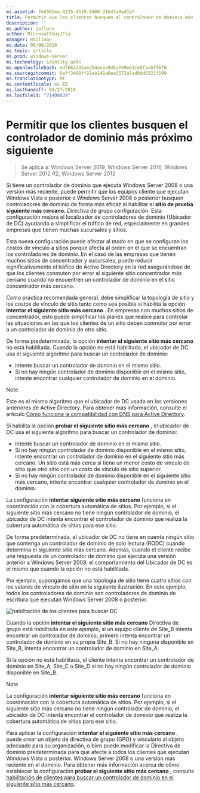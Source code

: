 ```yaml
---
ms.assetid: 7dd905ea-4235-4519-8400-31b4fa0ed1bf
title: Permitir que los clientes busquen el controlador de dominio más próximo siguiente
description: ''
ms.author: joflore
author: MicrosoftGuyJFlo
manager: mtillman
ms.date: 08/08/2018
ms.topic: article
ms.prod: windows-server
ms.technology: identity-adds
ms.openlocfilehash: ed7663242ae254ecea945a749ee3ce5fac8f96f6
ms.sourcegitcommit: 6aff3d88ff22ea141a6ea6572a5ad8dd6321f199
ms.translationtype: MT
ms.contentlocale: es-ES
ms.lasthandoff: 09/27/2019
ms.locfileid: "71408839"
---
```

# <a name="enabling-clients-to-locate-the-next-closest-domain-controller"></a>Permitir que los clientes busquen el controlador de dominio más próximo siguiente

>Se aplica a: Windows Server 2019, Windows Server 2016, Windows Server 2012 R2, Windows Server 2012

Si tiene un controlador de dominio que ejecuta Windows Server 2008 o una versión más reciente, puede permitir que los equipos cliente que ejecutan Windows Vista o posterior o Windows Server 2008 o posterior busquen controladores de dominio de forma más eficaz al habilitar el **sitio de prueba siguiente más cercano.** Directiva de grupo configuración. Esta configuración mejora el localizador de controladores de dominio (Ubicador de DC) ayudando a simplificar el tráfico de red, especialmente en grandes empresas que tienen muchas sucursales y sitios.

Esta nueva configuración puede afectar al modo en que se configuran los costos de vínculo a sitios porque afecta al orden en el que se encuentran los controladores de dominio. En el caso de las empresas que tienen muchos sitios de concentrador y sucursales, puede reducir significativamente el tráfico de Active Directory en la red asegurándose de que los clientes conmuten por error al siguiente sitio concentrador más cercano cuando no encuentren un controlador de dominio en el sitio concentrador más cercano.

Como práctica recomendada general, debe simplificar la topología de sitio y los costos de vínculo de sitio tanto como sea posible si habilita la opción **intentar el siguiente sitio más cercano** . En empresas con muchos sitios de concentrador, esto puede simplificar los planes que realice para controlar las situaciones en las que los clientes de un sitio deben conmutar por error a un controlador de dominio de otro sitio.

De forma predeterminada, la opción **intentar el siguiente sitio más cercano** no está habilitada. Cuando la opción no está habilitada, el ubicador de DC usa el siguiente algoritmo para buscar un controlador de dominio:

- Intente buscar un controlador de dominio en el mismo sitio.
- Si no hay ningún controlador de dominio disponible en el mismo sitio, intente encontrar cualquier controlador de dominio en el dominio.

> [!NOTE]
> Este es el mismo algoritmo que el ubicador de DC usado en las versiones anteriores de Active Directory. Para obtener más información, consulte el artículo [Cómo funciona la compatibilidad con DNS para Active Directory](https://go.microsoft.com/fwlink/?LinkId=108587).

Si habilita la opción **probar el siguiente sitio más cercano** , el ubicador de DC usa el siguiente algoritmo para buscar un controlador de dominio:

- Intente buscar un controlador de dominio en el mismo sitio.
- Si no hay ningún controlador de dominio disponible en el mismo sitio, intente encontrar un controlador de dominio en el siguiente sitio más cercano. Un sitio está más cerca si tiene un menor costo de vínculo de sitio que otro sitio con un costo de vínculo de sitio superior.
- Si no hay ningún controlador de dominio disponible en el siguiente sitio más cercano, intente encontrar cualquier controlador de dominio en el dominio.

La configuración **intentar siguiente sitio más cercano** funciona en coordinación con la cobertura automática de sitios. Por ejemplo, si el siguiente sitio más cercano no tiene ningún controlador de dominio, el ubicador de DC intenta encontrar el controlador de dominio que realiza la cobertura automática de sitios para ese sitio.

De forma predeterminada, el ubicador de DC no tiene en cuenta ningún sitio que contenga un controlador de dominio de solo lectura (RODC) cuando determina el siguiente sitio más cercano. Además, cuando el cliente recibe una respuesta de un controlador de dominio que ejecuta una versión anterior a Windows Server 2008, el comportamiento del Ubicador de DC es el mismo que cuando la opción no está habilitada.

Por ejemplo, supongamos que una topología de sitio tiene cuatro sitios con los valores de vínculo de sitio en la siguiente ilustración. En este ejemplo, todos los controladores de dominio son controladores de dominio de escritura que ejecutan Windows Server 2008 o posterior.

![habilitación de los clientes para buscar DC](media/Enabling-Clients-to-Locate-the-Next-Closest-Domain-Controller/beff4087-fb2a-463b-96ac-d440a9e29b75.gif)

Cuando la opción **intentar el siguiente sitio más cercano** Directiva de grupo está habilitada en este ejemplo, si un equipo cliente de Site_B intenta encontrar un controlador de dominio, primero intenta encontrar un controlador de dominio en su propia Site_B. Si no hay ninguna disponible en Site_B, intenta encontrar un controlador de dominio en Site_A.

Si la opción no está habilitada, el cliente intenta encontrar un controlador de dominio en Site_A, Site_C o Site_D si no hay ningún controlador de dominio disponible en Site_B.

> [!NOTE]
> La configuración **intentar siguiente sitio más cercano** funciona en coordinación con la cobertura automática de sitios. Por ejemplo, si el siguiente sitio más cercano no tiene ningún controlador de dominio, el ubicador de DC intenta encontrar el controlador de dominio que realiza la cobertura automática de sitios para ese sitio.

Para aplicar la configuración **intentar el siguiente sitio más cercano** , puede crear un objeto de directiva de grupo (GPO) y vincularlo al objeto adecuado para su organización, o bien puede modificar la Directiva de dominio predeterminada para que afecte a todos los clientes que ejecutan Windows Vista o posterior. Windows Server 2008 o una versión más reciente en el dominio. Para obtener más información acerca de cómo establecer la configuración **probar el siguiente sitio más cercano** , consulte [habilitación de clientes para buscar un controlador de dominio en el siguiente sitio más cercano](https://technet.microsoft.com/library/cc772592.aspx).
